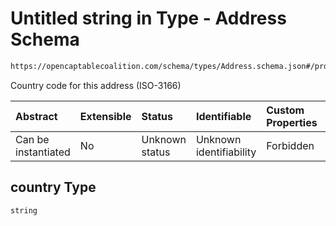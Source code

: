 # Untitled string in Type - Address Schema

```txt
https://opencaptablecoalition.com/schema/types/Address.schema.json#/properties/country
```

Country code for this address (ISO-3166)

| Abstract            | Extensible | Status         | Identifiable            | Custom Properties | Additional Properties | Access Restrictions | Defined In                                                                            |
| :------------------ | :--------- | :------------- | :---------------------- | :---------------- | :-------------------- | :------------------ | :------------------------------------------------------------------------------------ |
| Can be instantiated | No         | Unknown status | Unknown identifiability | Forbidden         | Allowed               | none                | [Address.schema.json*](../../schema/types/Address.schema.json "open original schema") |

## country Type

`string`
